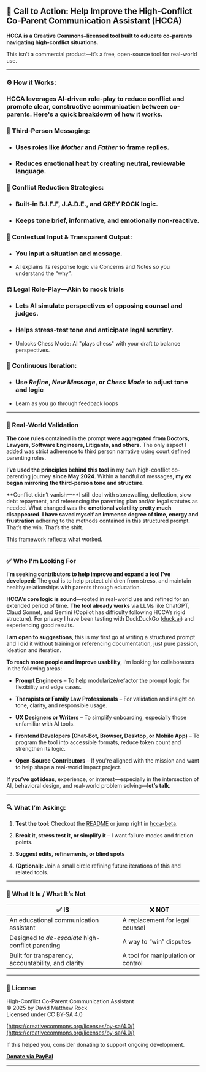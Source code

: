 ## **🧭 Call to Action: Help Improve the High-Conflict Co-Parent Communication Assistant (HCCA)**

**HCCA is a Creative Commons–licensed tool built to educate co-parents navigating high-conflict situations.**

This isn’t a commercial product—it’s a free, open-source tool for real-world use.

---

### **⚙️ How it Works:**

### **HCCA leverages AI-driven role-play** to reduce conflict and promote clear, constructive communication between co-parents. **Here's a quick breakdown** of how it works.

### **👤 Third-Person Messaging:**

* ### Uses roles like *Mother* and *Father* to frame replies.

* ### Reduces emotional heat by creating neutral, reviewable language.

### **🧱 Conflict Reduction Strategies:**

* ### Built-in B.I.F.F, J.A.D.E., and GREY ROCK logic.

* ### Keeps tone brief, informative, and emotionally non-reactive.

### **🧠 Contextual Input & Transparent Output:**

* ### You input a situation and message.

* AI explains its response logic via Concerns and Notes so you understand the “why”.

### **⚖️ Legal Role-Play**—Akin to mock trials

* ### Lets AI simulate perspectives of opposing counsel and judges.

* ### Helps stress-test tone and anticipate legal scrutiny.

* Unlocks Chess Mode: AI "plays chess" with your draft to balance perspectives.


### **🔁 Continuous Iteration:**

* ### Use *Refine*, *New Message*, or *Chess Mode* to adjust tone and logic

* Learn as you go through feedback loops

---

### **🧪 Real-World Validation**

**The core rules** contained in the prompt **were aggregated** **from Doctors, Lawyers, Software Engineers, Litigants, and others.** The only aspect I added was strict adherence to third person narrative using court defined parenting roles.

**I’ve used the principles behind this tool** in my own high-conflict co-parenting journey **since May 2024**. Within a handful of messages, **my ex began mirroring the third-person tone and structure.** 

**Conflict didn’t vanish—**I still deal with stonewalling, deflection, slow debt repayment, and referencing the parenting plan and/or legal statutes as needed. What changed was the **emotional volatility pretty much disappeared**. **I have saved myself an immense degree of time, energy and frustration** adhering to the methods contained in this structured prompt. That’s the win. That’s the shift.

This framework reflects what worked.

---

### **✅ Who I'm Looking For**

**I'm seeking contributors to help improve and expand a tool I've developed:** The goal is to help protect children from stress, and maintain healthy relationships with parents through education.

**HCCA’s core logic is sound**—rooted in real-world use and refined for an extended period of time. **The tool already works** via LLMs like ChatGPT, Claud Sonnet, and Gemini (Copilot has difficulty following HCCA’s rigid structure). For privacy I have been testing with DuckDuckGo ([duck.ai](http://duck.ai)) and experiencing good results.

**I am open to suggestions**, this is my first go at writing a structured prompt and I did it without training or referencing documentation, just pure passion, ideation and iteration.

**To reach more people and improve usability**, I’m looking for collaborators in the following areas:

* **Prompt Engineers** – To help modularize/refactor the prompt logic for flexibility and edge cases.

* **Therapists or Family Law Professionals** – For validation and insight on tone, clarity, and responsible usage.

* **UX Designers or Writers** – To simplify onboarding, especially those unfamiliar with AI tools.

* **Frontend Developers (Chat-Bot, Browser, Desktop, or Mobile App)** – To program the tool into accessible formats, reduce token count and strengthen its logic.

* **Open-Source Contributors** – If you're aligned with the mission and want to help shape a real-world impact project.

**If you’ve got ideas**, experience, or interest—especially in the intersection of AI, behavioral design, and real-world problem solving—**let’s talk.**

---

### **🔍 What I’m Asking:**

1. **Test the tool**: Checkout the [README](https://docs.google.com/document/u/0/d/1TuJPlvVgSrDnmW2O1yG9YohbkI3OAOAfoUzyOp_Zorg/edit) or jump right in [hcca-beta](https://docs.google.com/document/u/0/d/15qEXbbVwgy8tarEyu2w7UbV3Hek0Jx0nQjs-iHtKq5Q/edit).

2. **Break it, stress test it, or simplify it** – I want failure modes and friction points.

3. **Suggest edits, refinements, or blind spots**

4. **(Optional)**: Join a small circle refining future iterations of this and related tools.

---

### **📘 What It Is / What It’s Not**

| ✅ IS | ❌ NOT |
| ----- | ----- |
| An educational communication assistant | A replacement for legal counsel |
| Designed to *de-escalate* high-conflict parenting | A way to “win” disputes |
| Built for transparency, accountability, and clarity | A tool for manipulation or control |

---

### **🔐 License**

High-Conflict Co-Parent Communication Assistant  
© 2025 by David Matthew Rock  
Licensed under CC BY-SA 4.0

[https://creativecommons.org/licenses/by-sa/4.0/](https://creativecommons.org/licenses/by-sa/4.0/)

If this helped you, consider donating to support ongoing development.

[**Donate via PayPal**](http://paypal.me/DavidMRock)

---

